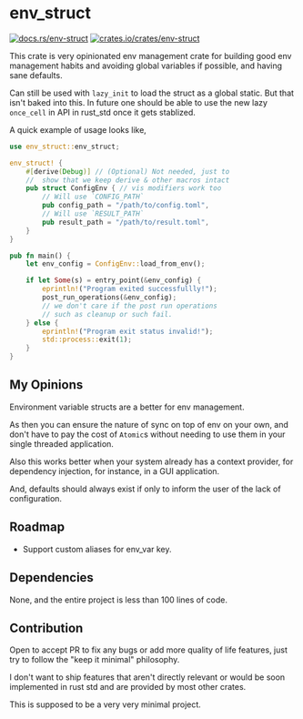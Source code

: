 # env_struct

[![docs.rs/env-struct](https://img.shields.io/docsrs/env_struct)](https://docs.rs/env-struct)
[![crates.io/crates/env-struct](https://buildstats.info/crate/env-struct)](https://crates.io/crates/env-struct)


This crate is very opinionated env management crate for
building good env management habits and avoiding global variables
if possible, and having sane defaults.

Can still be used with `lazy_init` to load the struct as a
global static. But that isn't baked into this. In future one should
be able to use the new lazy `once_cell` in API in rust_std once
it gets stablized.

A quick example of usage looks like,
```rust
use env_struct::env_struct;

env_struct! {
    #[derive(Debug)] // (Optional) Not needed, just to
    //  show that we keep derive & other macros intact
    pub struct ConfigEnv { // vis modifiers work too
        // Will use `CONFIG_PATH`
        pub config_path = "/path/to/config.toml", 
        // Will use `RESULT_PATH`
        pub result_path = "/path/to/result.toml", 
    } 
}

pub fn main() {
    let env_config = ConfigEnv::load_from_env();

    if let Some(s) = entry_point(&env_config) {
        eprintln!("Program exited successfullly!");
        post_run_operations(&env_config);
        // we don't care if the post run operations
        // such as cleanup or such fail.
    } else {
        eprintln!("Program exit status invalid!");
        std::process::exit(1);
    }
}
```

## My Opinions

Environment variable structs are a better for env management.

As then you can ensure the nature of sync on top of env on your own,
and don't have to pay the cost of `Atomic`s without needing to use them
in your single threaded application.

Also this works better when your system already has a context provider,
for dependency injection, for instance, in a GUI application.

And, defaults should always exist if only to inform the user of the lack of configuration.

## Roadmap
- Support custom aliases for env_var key.

## Dependencies
None, and the entire project is less than 100 lines of code.

## Contribution
Open to accept PR to fix any bugs or add more quality of life features,
just try to follow the "keep it minimal" philosophy.

I don't want to ship features that aren't directly relevant or would be soon implemented in rust std and are provided by most other crates.

This is supposed to be a very very minimal project.